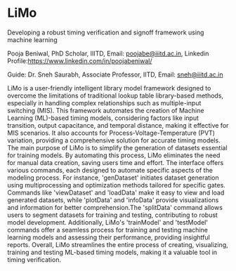# LiMo
Developing a robust timing verification and signoff framework using machine learning 

Pooja Beniwal, PhD Scholar, IIITD, Email: poojabe@iiitd.ac.in, Linkedin Profile:https://www.linkedin.com/in/poojabeniwal/ 

Guide: Dr. Sneh Saurabh, Associate Professor, IITD, Email: sneh@iiitd.ac.in

LiMo is a user-friendly intelligent library model framework designed to overcome the limitations of traditional lookup table library-based methods, especially in handling complex relationships such as multiple-input switching (MIS). This framework automates the creation of Machine Learning (ML)-based timing models, considering factors like input transition, output capacitance, and temporal distance, making it effective for MIS scenarios. It also accounts for Process-Voltage-Temperature (PVT) variation, providing a comprehensive solution for accurate timing models. The main purpose of LiMo is to simplify the generation of datasets essential for training models. By automating this process, LiMo eliminates the need for manual data creation, saving users time and effort. The interface offers various commands, each designed to automate specific aspects of the modeling process. For instance, 'genDataset' initiates dataset generation using multiprocessing and optimization methods tailored for specific gates. Commands like 
'viewDataset' and 'loadData' make it easy to view and load generated datasets, while 'plotData' and 'infoData' provide visualizations and information for better comprehension.The 'splitData' command allows users to segment datasets for training and testing, contributing to robust model development. Additionally, LiMo's 'trainModel' and 'testModel' commands offer a seamless process for training and testing machine learning models and assessing their performance, providing insightful reports. Overall, LiMo streamlines the entire process of creating, visualizing, training and testing ML-based timing models, making it a valuable tool in timing verification.
